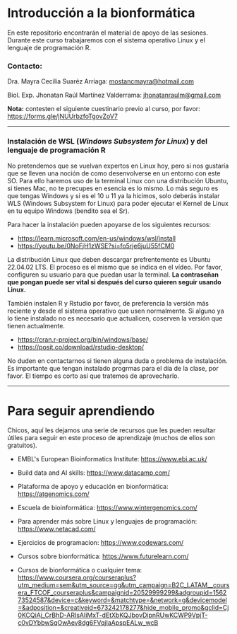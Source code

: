 # **Introducción a la bionformática**
En este repositorio encontrarán el material de apoyo de las sesiones. Durante este curso trabajaremos con el sistema operativo Linux y el lenguaje de programación R. 

### **Contacto:**

Dra. Mayra Cecilia Suaréz Arriaga: mostancmayra@hotmail.com

Biol. Exp. Jhonatan Raúl Martínez Valderrama: jhonatanraulm@gmail.com

**Nota:** contesten el siguiente cuestinario previo al curso, por favor: https://forms.gle/jNUUrbzfoTgovZoV7

---

### **Instalación de WSL (*Windows Subsystem for Linux*) y del lenguaje de programación R**

No pretendemos que se vuelvan expertos en Linux hoy, pero si nos gustaría que se lleven una noción de como desenvolverse en un entorno con este SO. Para ello haremos uso de la terminal Linux con una distribución Ubuntu, si tienes Mac, no te precupes en esencia es lo mismo.  Lo más seguro es que tengas Windows y si es el 10 u 11 ya la hicimos, solo deberás instalar WLS (Windows Subsystem for Linux) para poder ejecutar el Kernel de Linux en tu equipo Windows (bendito sea el Sr). 

Para hacer la instalación pueden apoyarse de los siguientes recursos:

+ https://learn.microsoft.com/en-us/windows/wsl/install
+ https://youtu.be/0NoFjH1zWSE?si=fo5rje6juU55fCM0

La distribución Linux que deben descargar prefrentemente es Ubuntu 22.04.02 LTS. El proceso es el mismo que se indica en el vídeo. Por favor, configuren su usuario para que puedan usar la terminal. **La contraseñan que pongan puede ser vital si después del curso quieren seguir usando Linux.**

También instalen R y Rstudio por favor, de preferencia la versión más reciente y desde el sistema operativo que usen normalmente. Si alguno ya lo tiene instalado no es necesario que actualicen, coserven la versión que tienen actualmente. 

+ https://cran.r-project.org/bin/windows/base/
+ https://posit.co/download/rstudio-desktop/

No duden en contactarnos si tienen alguna duda o problema de instalación. Es importante que tengan instalado progrmas para el día de la clase, por favor. El tiempo es corto así que tratemos de aprovecharlo.

---

# **Para seguir aprendiendo**

Chicos, aquí les dejamos una serie de recursos 
que les pueden resultar útiles para seguir en este proceso de aprendizaje (muchos de ellos son gratuitos).

+ EMBL's European Bioinformatics Institute: https://www.ebi.ac.uk/

+ Build data and AI skills: https://www.datacamp.com/

+ Plataforma de apoyo y educación en  bionformática: https://atgenomics.com/

+ Escuela de bioinformática: https://www.wintergenomics.com/ 

+ Para aprender más sobre Linux y lenguajes de programación: https://www.netacad.com/

+ Ejercicios de programacíon: https://www.codewars.com/

+ Cursos sobre bionformática: https://www.futurelearn.com/

+ Cursos de bionformática o cualquier tema: https://www.coursera.org/courseraplus?utm_medium=sem&utm_source=gg&utm_campaign=B2C_LATAM__coursera_FTCOF_courseraplus&campaignid=20529999299&adgroupid=156273524587&device=c&keyword=&matchtype=&network=g&devicemodel=&adposition=&creativeid=673242178277&hide_mobile_promo&gclid=Cj0KCQiAj_CrBhD-ARIsAIiMxT-dEtXbKQJbovDipnRUwKCWP9VpjT-c0vDYbbwSqOwAev8dg6FVqjIaApspEALw_wcB

 
